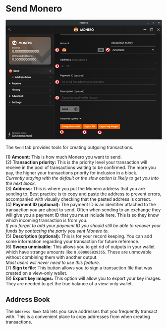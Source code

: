 # Send Monero

![send](media/black_send.png)

The `Send` tab provides tools for creating outgoing transactions.

(1) **Amount:** This is how much Monero you want to send.    
(2) **Transaction priority:** This is the priority level your transaction will receive in the pool of transactions waiting to be confirmed. The more you pay, the higher your transactions priority for inclusion in a block.    
*Currently staying with the default or the slow option is likely to get you into the next block.*    
(3) **Address:** This is where you put the Monero address that you are sending to. Best practice is to copy and paste the address to prevent errors, accompanied with visually checking that the pasted address is correct.    
(4) **Payment ID (optional):** The payment ID is an identifier attached to the transaction you are about to send. Often when sending to an exchange they will give you a payment ID that you must include here. This is so they know which incoming transaction is from you.    
*If you forget to add your payment ID you should still be able to recover your funds by contacting the party you sent Monero to.*    
(5) **Description (optional):** This is for your record keeping. You can add some information regarding your transaction for future reference.       
(6) **Sweep unmixable:** This allows you to get rid of outputs in your wallet which have strange amounts like `0.000006839355`. These are unmovable without combining them with another output.    
*Most users will never need to use this feature.*    
(7) **Sign tx file:** This button allows you to sign a transaction file that was created on a view-only wallet.    
(8) **Export key images:** This option will allow you to export your key images. They are needed to get the true balance of a view-only wallet.

## Address Book

The `Address Book` tab lets you save addresses that you frequently transact with. This is a convenient place to copy addresses from when creating transactions.


